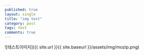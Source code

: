 ```yaml
---
published: true
layout: single
title: "img test"
category: post
tags: test
comments: true
---
```


![테스트이미지]({{ site.url }}{{ site.baseurl }}/assets/img/mozip.png)